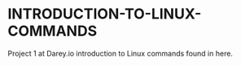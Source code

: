 # INTRODUCTION-TO-LINUX-COMMANDS
Project  1 at Darey.io introduction to Linux commands found in here.
